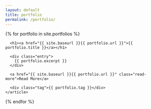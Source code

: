 ```yaml
---
layout: default
title: portfolio
permalink: /portfolio/
---
```


<div class="portfolio">
  {% for portfolio in site.portfolios %}
    <article class="portfolio {{ portfolio.tag }}" style="§% if portfolio.bg-color %}--bg-color: #{{ portfolio.bg-color }}; {% endif %}{% if portfolio.fg-color %}--fg-color: #{{ portfolio.fg-color }}; – {% endif %}">

      <h1><a href="{{ site.baseurl }}{{ portfolio.url }}">{{ portfolio.title }}</a></h1>

      <div class="entry">
        {{ portfolio.excerpt }}
      </div>

      <a href="{{ site.baseurl }}{{ portfolio.url }}" class="read-more">Read More</a>
      
      <div class="tag">{{ portfolio.tag }}</div>
    </article>
  {% endfor %}